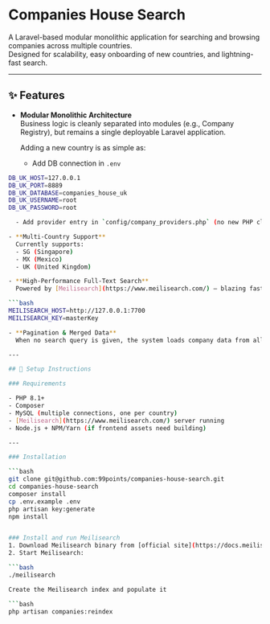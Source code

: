 # Companies House Search

A Laravel-based modular monolithic application for searching and browsing companies across multiple countries.  
Designed for scalability, easy onboarding of new countries, and lightning-fast search.

---

## ✨ Features

- **Modular Monolithic Architecture**  
  Business logic is cleanly separated into modules (e.g., Company Registry), but remains a single deployable Laravel application.  

  Adding a new country is as simple as:
  - Add DB connection in `.env`

```bash
DB_UK_HOST=127.0.0.1
DB_UK_PORT=8889
DB_UK_DATABASE=companies_house_uk
DB_UK_USERNAME=root
DB_UK_PASSWORD=root

  - Add provider entry in `config/company_providers.php` (no new PHP class needed).

- **Multi-Country Support**  
  Currently supports:
  - SG (Singapore)
  - MX (Mexico)
  - UK (United Kingdom)

- **High-Performance Full-Text Search**  
  Powered by [Meilisearch](https://www.meilisearch.com/) — blazing fast, can handle millions of records with proper server resources.

```bash
MEILISEARCH_HOST=http://127.0.0.1:7700
MEILISEARCH_KEY=masterKey

- **Pagination & Merged Data**  
  When no search query is given, the system loads company data from all connected countries, merges, and paginates them seamlessly.

---

## 🚀 Setup Instructions

### Requirements

- PHP 8.1+
- Composer
- MySQL (multiple connections, one per country)
- [Meilisearch](https://www.meilisearch.com/) server running
- Node.js + NPM/Yarn (if frontend assets need building)

---

### Installation

```bash
git clone git@github.com:99points/companies-house-search.git
cd companies-house-search
composer install
cp .env.example .env
php artisan key:generate
npm install


### Install and run Meilisearch
1. Download Meilisearch binary from [official site](https://docs.meilisearch.com/learn/getting_started/installation.html)
2. Start Meilisearch:

```bash
./meilisearch

Create the Meilisearch index and populate it

```bash
php artisan companies:reindex
